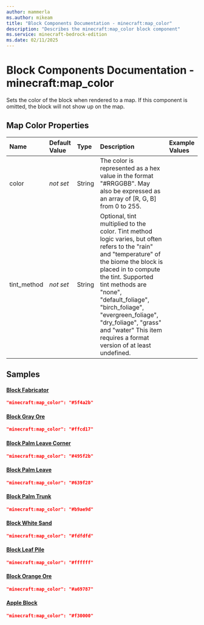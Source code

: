 ```yaml
---
author: mammerla
ms.author: mikeam
title: "Block Components Documentation - minecraft:map_color"
description: "Describes the minecraft:map_color block component"
ms.service: minecraft-bedrock-edition
ms.date: 02/11/2025 
---
```


# Block Components Documentation - minecraft:map_color

Sets the color of the block when rendered to a map. If this component is omitted, the block will not show up on the map.


## Map Color Properties

|Name       |Default Value |Type |Description |Example Values |
|:----------|:-------------|:----|:-----------|:------------- |
| color | *not set* | String | The color is represented as a hex value in the format "#RRGGBB". May also be expressed as an array of [R, G, B] from 0 to 255. |  | 
| tint_method | *not set* | String | Optional, tint multiplied to the color. Tint method logic varies, but often refers to the "rain" and "temperature" of the biome the block is placed in to compute the tint. Supported tint methods are "none", "default_foliage", "birch_foliage", "evergreen_foliage", "dry_foliage", "grass" and "water" This item requires a format version of at least undefined. |  | 

## Samples

#### [Block Fabricator](https://github.com/microsoft/minecraft-samples/tree/main/casual_creator/gray_wave/behavior_packs/mikeamm_gwve/blocks/fabricator.block.json)


```json
"minecraft:map_color": "#5f4a2b"
```

#### [Block Gray Ore](https://github.com/microsoft/minecraft-samples/tree/main/casual_creator/gray_wave/behavior_packs/mikeamm_gwve/blocks/gray_ore.block.json)


```json
"minecraft:map_color": "#ffcd17"
```

#### [Block Palm Leave Corner](https://github.com/microsoft/minecraft-samples/tree/main/chill_oasis_blocks_and_features/chill_oasis_assets/behavior_packs/chill_oasis_assets/blocks/palm_leave_corner.block.json)


```json
"minecraft:map_color": "#495f2b"
```

#### [Block Palm Leave](https://github.com/microsoft/minecraft-samples/tree/main/chill_oasis_blocks_and_features/chill_oasis_assets/behavior_packs/chill_oasis_assets/blocks/palm_leave.block.json)


```json
"minecraft:map_color": "#639f28"
```

#### [Block Palm Trunk](https://github.com/microsoft/minecraft-samples/tree/main/chill_oasis_blocks_and_features/chill_oasis_assets/behavior_packs/chill_oasis_assets/blocks/palm_trunk.block.json)


```json
"minecraft:map_color": "#b9ae9d"
```

#### [Block White Sand](https://github.com/microsoft/minecraft-samples/tree/main/chill_oasis_blocks_and_features/chill_oasis_assets/behavior_packs/chill_oasis_assets/blocks/white_sand.block.json)


```json
"minecraft:map_color": "#fdfdfd"
```

#### [Block Leaf Pile](https://github.com/microsoft/minecraft-samples/tree/main/creator_camp/behavior_packs/creator_camp/blocks/leaf_pile.block.json)


```json
"minecraft:map_color": "#ffffff"
```

#### [Block Orange Ore](https://github.com/microsoft/minecraft-samples/tree/main/custom_features/basic_orange_ore/behavior_packs/basic_orange_ore/blocks/orange_ore.block.json)


```json
"minecraft:map_color": "#a69787"
```

#### [Apple Block](https://github.com/microsoft/minecraft-samples/tree/main/custom_features/example_feature_set/behavior_packs/example_feature_set/blocks/apple_block.json)


```json
"minecraft:map_color": "#f30000"
```
